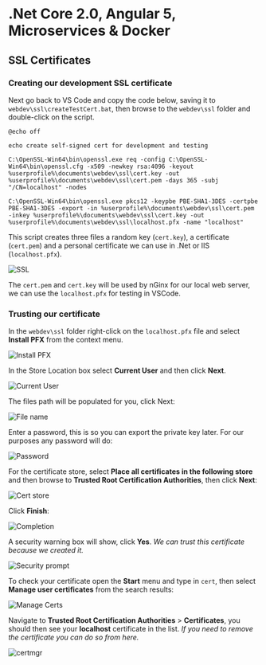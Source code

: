 # .Net Core 2.0, Angular 5, Microservices & Docker

## SSL Certificates

### Creating our development SSL certificate
Next go back to VS Code and copy the code below, saving it to `webdev\ssl\createTestCert.bat`, then browse to the `webdev\ssl` folder and double-click on the script.

    @echo off

    echo create self-signed cert for development and testing

    C:\OpenSSL-Win64\bin\openssl.exe req -config C:\OpenSSL-Win64\bin\openssl.cfg -x509 -newkey rsa:4096 -keyout %userprofile%\documents\webdev\ssl\cert.key -out %userprofile%\documents\webdev\ssl\cert.pem -days 365 -subj "/CN=localhost" -nodes

    C:\OpenSSL-Win64\bin\openssl.exe pkcs12 -keypbe PBE-SHA1-3DES -certpbe PBE-SHA1-3DES -export -in %userprofile%\documents\webdev\ssl\cert.pem -inkey %userprofile%\documents\webdev\ssl\cert.key -out %userprofile%\documents\webdev\ssl\localhost.pfx -name "localhost"

This script creates three files a random key (`cert.key`), a certificate (`cert.pem`) and a personal certificate we can use in .Net or IIS (`localhost.pfx`).

![SSL](img/Project%20Folders%20-%2004%20-%20Documents%20-%20webdev%20-%20ssl.png)

The `cert.pem` and `cert.key` will be used by nGinx for our local web server, we can use the `localhost.pfx` for testing in VSCode.
 
### Trusting our certificate
In the `webdev\ssl` folder right-click on the `localhost.pfx` file and select **Install PFX** from the context menu.

![Install PFX](img/Project%20Folders%20-%2005%20-%20Documents%20-%20webdev%20-%20ssl%20-%20install%20cert.png)
 
In the Store Location box select **Current User** and then click **Next**.

![Current User](img/Project%20Folders%20-%2006%20-%20Cert%20Import%20-%20Current%20User.png)
 
The files path will be populated for you, click Next:

![File name](img/Project%20Folders%20-%2007%20-%20Cert%20Import%20-%20File%20name.png)
 
Enter a password, this is so you can export the private key later. For our purposes any password will do:

![Password](img/Project%20Folders%20-%2008%20-%20Cert%20Import%20-%20Password.png)
 
For the certificate store, select **Place all certificates in the following store** and then browse to **Trusted Root Certification Authorities**, then click **Next**:

![Cert store](img/Project%20Folders%20-%2009%20-%20Cert%20Import%20-%20Cert%20Store.png)
 
Click **Finish**:

![Completion](img/Project%20Folders%20-%2010%20-%20Cert%20Import%20-%20Finish.png)
 
A security warning box will show, click **Yes**. _We can trust this certificate because we created it._

![Security prompt](img/Project%20Folders%20-%2011%20-%20Cert%20Import%20-%20Confirm.png)
 
To check your certificate open the **Start** menu and type in `cert`, then select **Manage user certificates** from the search results:

![Manage Certs](img/Project%20Folders%20-%2012%20-%20Start%20-%20Manage%20Certs.png)
 
Navigate to **Trusted Root Certification Authorities** > **Certificates**, you should then see your **localhost** certificate in the list. _If you need to remove the certificate you can do so from here._

![certmgr](img/Project%20Folders%20-%2013%20-%20certmgr%20-%20Trusted%20Root%20-%20Certificates.png)